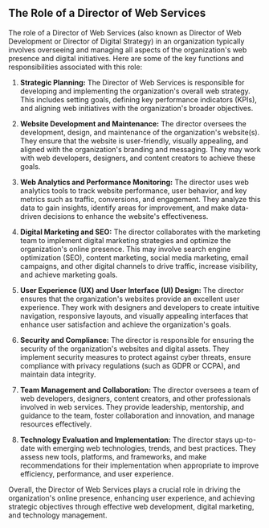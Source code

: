 ## The Role of a Director of Web Services

The role of a Director of Web Services (also known as Director of Web Development or Director of Digital Strategy) in an organization typically involves overseeing and managing all aspects of the organization's web presence and digital initiatives. Here are some of the key functions and responsibilities associated with this role:

1. **Strategic Planning:** The Director of Web Services is responsible for developing and implementing the organization's overall web strategy. This includes setting goals, defining key performance indicators (KPIs), and aligning web initiatives with the organization's broader objectives.

2. **Website Development and Maintenance:** The director oversees the development, design, and maintenance of the organization's website(s). They ensure that the website is user-friendly, visually appealing, and aligned with the organization's branding and messaging. They may work with web developers, designers, and content creators to achieve these goals.

3. **Web Analytics and Performance Monitoring:** The director uses web analytics tools to track website performance, user behavior, and key metrics such as traffic, conversions, and engagement. They analyze this data to gain insights, identify areas for improvement, and make data-driven decisions to enhance the website's effectiveness.

4. **Digital Marketing and SEO:** The director collaborates with the marketing team to implement digital marketing strategies and optimize the organization's online presence. This may involve search engine optimization (SEO), content marketing, social media marketing, email campaigns, and other digital channels to drive traffic, increase visibility, and achieve marketing goals.

5. **User Experience (UX) and User Interface (UI) Design:** The director ensures that the organization's websites provide an excellent user experience. They work with designers and developers to create intuitive navigation, responsive layouts, and visually appealing interfaces that enhance user satisfaction and achieve the organization's goals.

6. **Security and Compliance:** The director is responsible for ensuring the security of the organization's websites and digital assets. They implement security measures to protect against cyber threats, ensure compliance with privacy regulations (such as GDPR or CCPA), and maintain data integrity.

7. **Team Management and Collaboration:** The director oversees a team of web developers, designers, content creators, and other professionals involved in web services. They provide leadership, mentorship, and guidance to the team, foster collaboration and innovation, and manage resources effectively.

8. **Technology Evaluation and Implementation:** The director stays up-to-date with emerging web technologies, trends, and best practices. They assess new tools, platforms, and frameworks, and make recommendations for their implementation when appropriate to improve efficiency, performance, and user experience.

Overall, the Director of Web Services plays a crucial role in driving the organization's online presence, enhancing user experience, and achieving strategic objectives through effective web development, digital marketing, and technology management.
